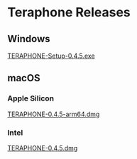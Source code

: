 # Teraphone Releases

## Windows

[TERAPHONE-Setup-0.4.5.exe](https://github.com/teraphone/releases/releases/download/v0.4.5/TERAPHONE-Setup-0.4.5.exe)

## macOS

### Apple Silicon

[TERAPHONE-0.4.5-arm64.dmg](https://github.com/teraphone/releases/releases/download/v0.4.5/TERAPHONE-0.4.5-arm64.dmg)

### Intel

[TERAPHONE-0.4.5.dmg](https://github.com/teraphone/releases/releases/download/v0.4.5/TERAPHONE-0.4.5.dmg)
